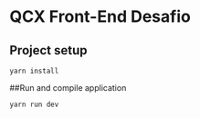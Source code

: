 # QCX Front-End Desafio

## Project setup

```
yarn install
```

##Run and compile application

```
yarn run dev
```